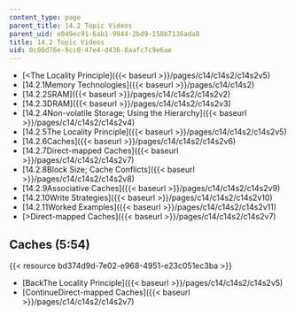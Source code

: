 ```yaml
---
content_type: page
parent_title: 14.2 Topic Videos
parent_uid: e049ec91-6ab1-9944-2bd9-158b7136ada8
title: 14.2 Topic Videos
uid: 0c00d76e-9cc0-47e4-d436-8aafc7c9e6ae
---
```


*   [<The Locality Principle]({{< baseurl >}}/pages/c14/c14s2/c14s2v5)
*   [14.2.1Memory Technologies]({{< baseurl >}}/pages/c14/c14s2)
*   [14.2.2SRAM]({{< baseurl >}}/pages/c14/c14s2/c14s2v2)
*   [14.2.3DRAM]({{< baseurl >}}/pages/c14/c14s2/c14s2v3)
*   [14.2.4Non-volatile Storage; Using the Hierarchy]({{< baseurl >}}/pages/c14/c14s2/c14s2v4)
*   [14.2.5The Locality Principle]({{< baseurl >}}/pages/c14/c14s2/c14s2v5)
*   [14.2.6Caches]({{< baseurl >}}/pages/c14/c14s2/c14s2v6)
*   [14.2.7Direct-mapped Caches]({{< baseurl >}}/pages/c14/c14s2/c14s2v7)
*   [14.2.8Block Size; Cache Conflicts]({{< baseurl >}}/pages/c14/c14s2/c14s2v8)
*   [14.2.9Associative Caches]({{< baseurl >}}/pages/c14/c14s2/c14s2v9)
*   [14.2.10Write Strategies]({{< baseurl >}}/pages/c14/c14s2/c14s2v10)
*   [14.2.11Worked Examples]({{< baseurl >}}/pages/c14/c14s2/c14s2v11)
*   [\>Direct-mapped Caches]({{< baseurl >}}/pages/c14/c14s2/c14s2v7)

Caches (5:54)
-------------

{{< resource bd374d9d-7e02-e968-4951-e23c051ec3ba >}}

*   [BackThe Locality Principle]({{< baseurl >}}/pages/c14/c14s2/c14s2v5)
*   [ContinueDirect-mapped Caches]({{< baseurl >}}/pages/c14/c14s2/c14s2v7)